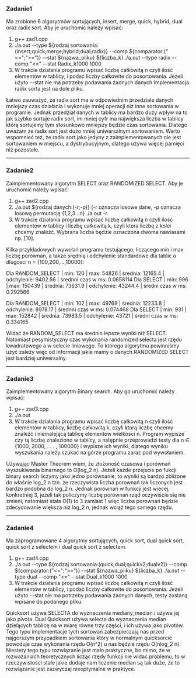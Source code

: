 ### Zadanie1
Ma zrobione 6 algorytmów sortujących, insert, merge, quick, hybrid, dual oraz radix sort. Aby je uruchomić należy wpisać:
1. g++ zad1.cpp
2. ./a.out --type ${rodzaj sortowania:(insert;quick;merge;hybrid;dual;radix)} --comp ${comparator:("<=";">=")} --stat ${nazwa_pliku} ${liczba_k}
    ./a.out --type radix --comp "<=" --stat Radix_k1000 1000
3. W trakcie działania programu wpisać liczbę całkowitą n czyli ilość elementów w tablicy, i podać liczby całkowite do
posortowania. Jeżeli użyto --stat nie ma potrzeby podawania żadnych danych
Implementacja radix sorta jest na dole pliku.

Łatwo zauważyć, że radix sort ma w odpowiednim przedziale danych mniejszy czas działania i wykonuje mniej operacji niż inne
sortowania w programie. Jednak przedział danych w tablicy ma bardzo duży wplyw na to jak szybko sortuje radix sort, im mniej cyfr
ma największa liczba w tablicy którą sortujemy tym stosunkowo mniejszy będzie czas sortowania. Dlatego uważam że radix sort jest
dużo mniej uniwersalnym sortowaniem.
Warto wspomnieć też, że radix sort jako jedyny z zaimplementowanych nie jest sortowaniem w miejscu, a dystrybucyjnym, dlatego używa
więcej pamięci niż pozostałe.
____________________________________________________________________
### Zadanie2
Zaimplementowany algorytm SELECT oraz RANDOMIZED SELECT. Aby je uruchomić należy wpisać:
1. g++ zad2.cpp
2. ./a.out ${rodzaj danych:(-r;-p)} (-r oznacza losowe dane, -p oznacza losową permutację {1,2,3...n}
    ./a.out -r
3. W trakcie działania programu wpisać liczbę całkowitą n czyli ilość elementów w tablicy i liczbę całkowitą k, czyli ktora liczbę
z kolei chcemy znaleźć. Wybrana liczba będzie oznaczona dwoma nawiasami np. [10].

Kilka przykładowych wywołań programu testującego, liczącego min i max liczbę porównan, a takze srędnią i odchylenie standardowe dla
tablic o dlugosci n = {100,200,...,10000}:

Dla RANDOM_SELECT | min: 120 | max: 54826 | średnia: 12165.4 | odchylenie: 9402.56 | średnni czas w ms: 0.0658114
Dla SELECT | min: 996 | max: 150439 | średnia: 73631.9 | odchylenie: 43244.4 | średni czas w ms: 0.292566

Dla RANDOM_SELECT | min: 102 | max: 49769 | średnia: 12233.8 | odchylenie: 8978.17 | średnni czas w ms: 0.074468
Dla SELECT | min: 931 | max: 152842 | średnia: 73983.5 | odchylenie: 43721 | średni czas w ms: 0.334165

Widać że RANDOM_SELECT ma średnio lepsze wyniki niż SELECT. Natomiast pesymistyczny czas wykonania randomized selecta jest rzędu
kwadratowego a w selecie liniowego. To którego algorytmu powinniśmy użyć zależy więc od informacji jakie mamy o danych.RANDOMIZED
SELECT jest bardziej uniwersalny.
____________________________________________________________________
### Zadanie3
Zaimplementowany algorytm Binary search. Aby go uruchomić należy wpisać:
1. g++ zad3.cpp
2. ./a.out
3. W trakcie działania programu wpisać liczbę całkowitą n czyli ilość elementów w tablicy, liczbę całkowitą k, czyli ktorą liczbę
chcemy znaleźć i niemalejącą tablicę elementów wielkości n.
Program wypisze czy tą liczbę znaleziono w tabilcy, a nstępnie przeprowadzi testy dla n ∈ {1000, 2000, . . . , 100000} i wypisze
ich wyniki, dlatego wyniku wyszukania należy szukać na górze programu zaraz pod wywołaniem.

Używając Master Theorem wiem, że złożoność czasowa i porównań wyszukiwania binarnego to O(log_2 n). Jeżeli każde przejscie po
fukcji binary search liczymy jako jedno porównanie, to wyniki są bardzo zbliżone do właśnie log_2 n tzn. że rzeczywista liczba
porownań tak liczonych jest bardzo podobna do log_2 n. Jednak porównań w funkcji jest wiecej, konkretniej 3, jeżeli tak policzymy
liczbę porównań rząd oczywiście się nie zmieni, natomiast stała O(1) to 3 zamiast 1 więc liczba porownań będzie zdecydowanie
większa niż log_2 n, jednak wciąż tego samego rzędu.
____________________________________________________________________
### Zadanie4
Ma zaprogramowane 4 algorytmy sortujących, quick sort, dual quick sort, quick sort z selectem i dual quick sort z selectem.
1. g++ zad4.cpp
2. ./a.out --type ${rodzaj sortowania:(quick;dual;quickv2;dualv2)} --comp ${comparator:("<=";">=")} --stat ${nazwa_pliku} ${liczba_k}
    ./a.out --type dual --comp "<=" --stat Dual_k1000 1000
3. W trakcie działania programu wpisać liczbę całkowitą n czyli ilość elementów w tablicy, i podać liczby całkowite do
posortowania. Jeżeli użyto --stat nie ma potrzeby podawania żadnych danych, testy zostaną wpisane do podanego pliku.

Quicksort używa SELECTA do wyznaczenia mediany_median i używa jej jako pivota. Dual Quicksort używa selecta do wyznaczenia median
dzielących tablicę na w miarę równe trzy części, i ich używa jako pivotów.
Tego typu implementacje tych sortowań zabezpieczają nas przed najgorszym przypadkiem sortowania który w normalnym quicksorcie
powoduje czas wykonania rzędu O(n^2) u nas będzie rzędu O(nlog_2 n). Niestety tego typu rozwiązanie jest mało praktyczne, bo mimo,
że w rozważaniach teoretycznych licząc rzędy funkcji nie widać problemu, to w rzeczywistości stałe jakie dodaje nam liczenie median
są tak duże, że to rozwiązanie jest zazwyczaj nieoptymalne w praktyce.

